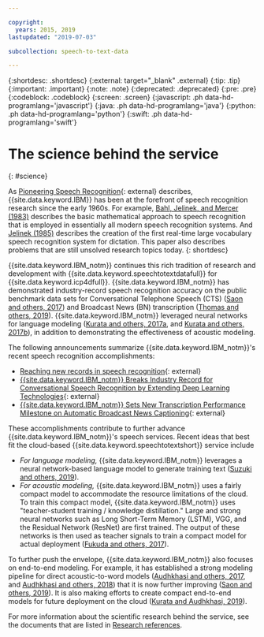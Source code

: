 ```yaml
---

copyright:
  years: 2015, 2019
lastupdated: "2019-07-03"

subcollection: speech-to-text-data

---
```


{:shortdesc: .shortdesc}
{:external: target="_blank" .external}
{:tip: .tip}
{:important: .important}
{:note: .note}
{:deprecated: .deprecated}
{:pre: .pre}
{:codeblock: .codeblock}
{:screen: .screen}
{:javascript: .ph data-hd-programlang='javascript'}
{:java: .ph data-hd-programlang='java'}
{:python: .ph data-hd-programlang='python'}
{:swift: .ph data-hd-programlang='swift'}

# The science behind the service
{: #science}

As [Pioneering Speech Recognition](https://www.ibm.com/ibm/history/ibm100/us/en/icons/speechreco/){: external} describes, {{site.data.keyword.IBM}} has been at the forefront of speech recognition research since the early 1960s. For example, [Bahl, Jelinek, and Mercer (1983)](/docs/services/speech-to-text-data?topic=speech-to-text-data-references#bahl1983) describes the basic mathematical approach to speech recognition that is employed in essentially all modern speech recognition systems. And [Jelinek (1985)](/docs/services/speech-to-text-data?topic=speech-to-text-data-references#jelinek1985) describes the creation of the first real-time large vocabulary speech recognition system for dictation. This paper also describes problems that are still unsolved research topics today.
{: shortdesc}

{{site.data.keyword.IBM_notm}} continues this rich tradition of research and development with {{site.data.keyword.speechtotextdatafull}} for {{site.data.keyword.icp4dfull}}. {{site.data.keyword.IBM_notm}} has demonstrated industry-record speech recognition accuracy on the public benchmark data sets for Conversational Telephone Speech (CTS) ([Saon and others, 2017](/docs/services/speech-to-text-data?topic=speech-to-text-data-references#saon2017)) and Broadcast News (BN) transcription ([Thomas and others, 2019](/docs/services/speech-to-text-data?topic=speech-to-text-data-references#thomas2019)). {{site.data.keyword.IBM_notm}} leveraged neural networks for language modeling ([Kurata and others, 2017a](/docs/services/speech-to-text-data?topic=speech-to-text-data-references#kurata2017a), and [Kurata and others, 2017b](/docs/services/speech-to-text-data?topic=speech-to-text-data-references#kurata2017a)), in addition to demonstrating the effectiveness of acoustic modeling.

The following announcements summarize {{site.data.keyword.IBM_notm}}'s recent speech recognition accomplishments:

-   [Reaching new records in speech recognition](https://www.ibm.com/blogs/watson/2017/03/reaching-new-records-in-speech-recognition/){: external}
-   [{{site.data.keyword.IBM_notm}} Breaks Industry Record for Conversational Speech Recognition by Extending Deep Learning Technologies](https://www-03.ibm.com/press/us/en/pressrelease/51790.wss){: external}
-   [{{site.data.keyword.IBM_notm}} Sets New Transcription Performance Milestone on Automatic Broadcast News Captioning](https://www.ibm.com/blogs/research/2019/05/automatic-broadcast-news-captioning/){: external}

These accomplishments contribute to further advance {{site.data.keyword.IBM_notm}}'s speech services. Recent ideas that best fit the cloud-based {{site.data.keyword.speechtotextshort}} service include

-   *For language modeling,* {{site.data.keyword.IBM_notm}} leverages a neural network-based language model to generate training text ([Suzuki and others, 2019](/docs/services/speech-to-text-data?topic=speech-to-text-data-references#suzuki2019)).
-   *For acoustic modeling,* {{site.data.keyword.IBM_notm}} uses a fairly compact model to accommodate the resource limitations of the cloud. To train this compact model, {{site.data.keyword.IBM_notm}} uses "teacher-student training / knowledge distillation." Large and strong neural networks such as Long Short-Term Memory (LSTM), VGG, and the Residual Network (ResNet) are first trained. The output of these networks is then used as teacher signals to train a compact model for actual deployment ([Fukuda and others, 2017](/docs/services/speech-to-text-data?topic=speech-to-text-data-references#fukuda2017)).

To further push the envelope, {{site.data.keyword.IBM_notm}} also focuses on end-to-end modeling. For example, it has established a strong modeling pipeline for direct acoustic-to-word models ([Audhkhasi and others, 2017](/docs/services/speech-to-text-data?topic=speech-to-text-data-references#audhkhasi2017), and [Audhkhasi and others, 2018](/docs/services/speech-to-text-data?topic=speech-to-text-data-references#audhkhasi2018)) that it is now further improving ([Saon and others, 2019](/docs/services/speech-to-text-data?topic=speech-to-text-data-references#saon2019)). It is also making efforts to create compact end-to-end models for future deployment on the cloud ([Kurata and Audhkhasi, 2019](/docs/services/speech-to-text-data?topic=speech-to-text-data-references#kurata2019)).

For more information about the scientific research behind the service, see the documents that are listed in [Research references](/docs/services/speech-to-text-data?topic=speech-to-text-data-references).
